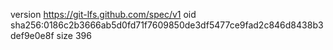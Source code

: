 version https://git-lfs.github.com/spec/v1
oid sha256:0186c2b3666ab5d0fd71f7609850de3df5477ce9fad2c846d8438b3def9e0e8f
size 396
